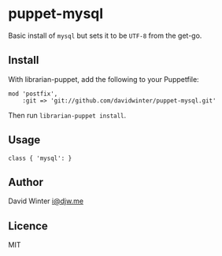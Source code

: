 # puppet-mysql

Basic install of `mysql` but sets it to be `UTF-8` from the get-go.

## Install

With librarian-puppet, add the following to your Puppetfile:

	mod 'postfix',
		:git => 'git://github.com/davidwinter/puppet-mysql.git'

Then run `librarian-puppet install`.

## Usage

	class { 'mysql': }

## Author

David Winter <i@djw.me>

## Licence

MIT
